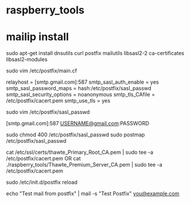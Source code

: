 # raspberry_tools

# mailip install

sudo apt-get install dnsutils curl postfix mailutils libsasl2-2 ca-certificates libsasl2-modules

sudo vim /etc/postfix/main.cf

relayhost = [smtp.gmail.com]:587
smtp_sasl_auth_enable = yes
smtp_sasl_password_maps = hash:/etc/postfix/sasl_passwd
smtp_sasl_security_options = noanonymous
smtp_tls_CAfile = /etc/postfix/cacert.pem
smtp_use_tls = yes

sudo vim /etc/postfix/sasl_passwd

[smtp.gmail.com]:587    USERNAME@gmail.com:PASSWORD

sudo chmod 400 /etc/postfix/sasl_passwd
sudo postmap /etc/postfix/sasl_passwd

cat /etc/ssl/certs/thawte_Primary_Root_CA.pem | sudo tee -a /etc/postfix/cacert.pem
OR
cat ./raspberry_tools/Thawte_Premium_Server_CA.pem | sudo tee -a /etc/postfix/cacert.pem

sudo /etc/init.d/postfix reload

echo "Test mail from postfix" | mail -s "Test Postfix" you@example.com
